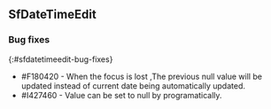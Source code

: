 ## SfDateTimeEdit   

### Bug fixes
{:#sfdatetimeedit-bug-fixes}

* \#F180420 - When the focus is lost ,The previous null value will be updated instead of current date being automatically updated.
* \#I427460 - Value can be set to null by programatically.